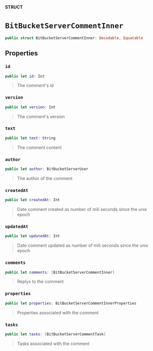 **STRUCT**

# `BitBucketServerCommentInner`

```swift
public struct BitBucketServerCommentInner: Decodable, Equatable
```

## Properties
### `id`

```swift
public let id: Int
```

> The comment's id

### `version`

```swift
public let version: Int
```

> The comment's version

### `text`

```swift
public let text: String
```

> The comment content

### `author`

```swift
public let author: BitBucketServerUser
```

> The author of the comment

### `createdAt`

```swift
public let createdAt: Int
```

> Date comment created as number of mili seconds since the unix epoch

### `updatedAt`

```swift
public let updatedAt: Int
```

> Date comment updated as number of mili seconds since the unix epoch

### `comments`

```swift
public let comments: [BitBucketServerCommentInner]
```

> Replys to the comment

### `properties`

```swift
public let properties: BitBucketServerCommentInnerProperties
```

> Properties associated with the comment

### `tasks`

```swift
public let tasks: [BitBucketServerCommentTask]
```

> Tasks associated with the comment
